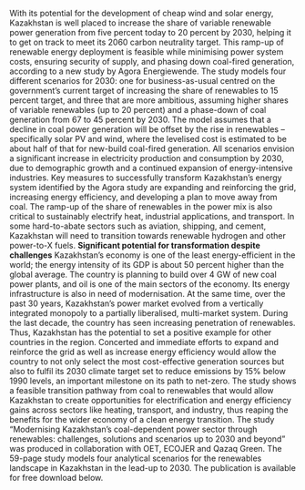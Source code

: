 With its potential for the development of cheap wind and solar energy, Kazakhstan is well placed to increase the share of variable renewable power generation from five percent today to 20 percent by 2030, helping it to get on track to meet its 2060 carbon neutrality target.
This ramp-up of renewable energy deployment is feasible while minimising power system costs, ensuring security of supply, and phasing down coal-fired generation, according to a new study by Agora Energiewende.
The study models four different scenarios for 2030: one for business-as-usual centred on the government’s current target of increasing the share of renewables to 15 percent target, and three that are more ambitious, assuming higher shares of variable renewables (up to 20 percent) and a phase-down of coal generation from 67 to 45 percent by 2030.
The model assumes that a decline in coal power generation will be offset by the rise in renewables – specifically solar PV and wind, where the levelised cost is estimated to be about half of that for new-build coal-fired generation. All scenarios envision a significant increase in electricity production and consumption by 2030, due to demographic growth and a continued expansion of energy-intensive industries.
Key measures to successfully transform Kazakhstan’s energy system identified by the Agora study are expanding and reinforcing the grid, increasing energy efficiency, and developing a plan to move away from coal. The ramp-up of the share of renewables in the power mix is also critical to sustainably electrify heat, industrial applications, and transport. In some hard-to-abate sectors such as aviation, shipping, and cement, Kazakhstan will need to transition towards renewable hydrogen and other power-to-X fuels.
**Significant potential for transformation despite challenges**
Kazakhstan’s economy is one of the least energy-efficient in the world; the energy intensity of its GDP is about 50 percent higher than the global average. The country is planning to build over 4 GW of new coal power plants, and oil is one of the main sectors of the economy. Its energy infrastructure is also in need of modernisation.
At the same time, over the past 30 years, Kazakhstan’s power market evolved from a vertically integrated monopoly to a partially liberalised, multi-market system. During the last decade, the country has seen increasing penetration of renewables. Thus, Kazakhstan has the potential to set a positive example for other countries in the region.
Concerted and immediate efforts to expand and reinforce the grid as well as increase energy efficiency would allow the country to not only select the most cost-effective generation sources but also to fulfil its 2030 climate target set to reduce emissions by 15% below 1990 levels, an important milestone on its path to net-zero.
The study shows a feasible transition pathway from coal to renewables that would allow Kazakhstan to create opportunities for electrification and energy efficiency gains across sectors like heating, transport, and industry, thus reaping the benefits for the wider economy of a clean energy transition.
The study “Modernising Kazakhstan’s coal-dependent power sector through renewables: challenges, solutions and scenarios up to 2030 and beyond” was produced in collaboration with OET, ECOJER and Qazaq Green. The 59-page study models four analytical scenarios for the renewables landscape in Kazakhstan in the lead-up to 2030. The publication is available for free download below.